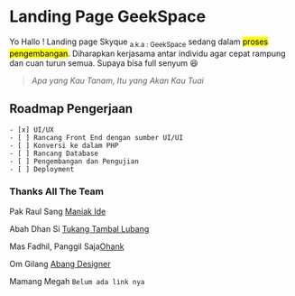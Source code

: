 
# Landing Page GeekSpace
Yo Hallo !
Landing page Skyque <sub>a.k.a : GeekSpace</sub> sedang dalam <mark>proses pengembangan</mark>. Diharapkan kerjasama antar individu agar cepat rampung dan cuan turun semua. Supaya bisa full senyum :laughing:


> _Apa yang Kau Tanam, Itu yang Akan Kau Tuai_



## Roadmap Pengerjaan
```
- [x] UI/UX
- [ ] Rancang Front End dengan sumber UI/UI
- [ ] Konversi ke dalam PHP
- [ ] Rancang Database
- [ ] Pengembangan dan Pengujian
- [ ] Deployment
```

### Thanks All The Team

Pak Raul Sang [Maniak Ide](https://github.com/raulmahya123)

Abah Dhan Si [Tukang Tambal Lubang](https://github.com/dhan14)

Mas Fadhil, Panggil Saja[Ohank](https://github.com/OhangDevelop)

Om Gilang [Abang Designer ](https://github.com/Giiyasa)

Mamang Megah `Belum ada link nya`
